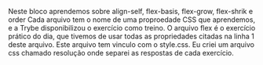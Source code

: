 Neste bloco aprendemos sobre align-self, flex-basis, flex-grow, flex-shrik e order
Cada arquivo tem o nome de uma proproedade CSS que aprendemos, e a Trybe disponibilizou o exercício como treino.
O arquivo flex é o exercício prático do dia, que tivemos de usar todas as propriedades citadas na linha 1 deste arquivo. Este arquivo tem vinculo com o style.css.
Eu criei um arquivo css chamado resolução onde separei as respostas de cada exercício. 
